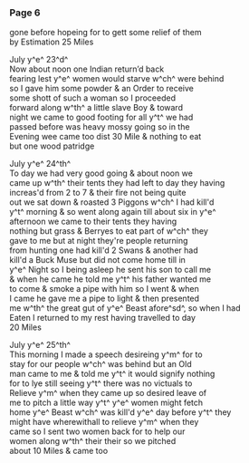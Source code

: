<div style="page-break-before:always;"></div>

### Page 6

gone before hopeing for to gett some relief of them\
by Estimation 25 Miles

July y^e^ 23^d^\
Now about noon one Indian return’d back\
fearing lest y^e^ women would starve w^ch^ were behind\
so I gave him some powder & an Order to receive\
some shott of such a woman so I proceeded\
forward along w^th^ a little slave Boy & toward\
night we came to good footing for all y^t^ we had\
passed before was heavy mossy going so in the\
Evening wee came too dist 30 Mile & nothing to eat\
but one wood patridge

July y^e^ 24^th^\
To day we had very good going & about noon we\
came up w^th^ their tents they had left to day they having\
increas'd from 2 to 7 & their fire not being quite\
out we sat down & roasted 3 Piggons w^ch^ I had kill'd\
y^t^ morning & so went along again till about six in y^e^\
afternoon we came to their tents they having\
nothing but grass & Berryes to eat part of w^ch^ they\
gave to me but at night they're people returning\
from hunting one had kill'd 2 Swans & another had\
kill'd a Buck Muse but did not come home till in\
y^e^ Night so I being asleep he sent his son to call me\
& when he came he told me y^t^ his father wanted me\
to come & smoke a pipe with him so I went & when\
I came he gave me a pipe to light & then presented\
me w^th^ the great gut of y^e^ Beast afore^sd^, so when I had\
Eaten I returned to my rest having travelled to day\
20 Miles 

July y^e^ 25^th^\
This morning I made a speech desireing y^m^ for to\
stay for our people w^ch^ was behind but an Old\
man came to me & told me y^t^ it would signify nothing\
for to lye still seeing y^t^ there was no victuals to\
Relieve y^m^ when they came up so desired leave of\
me to pitch a little way y^t^ y^e^ women might fetch\
home y^e^ Beast w^ch^ was kill'd y^e^ day before y^t^ they\
might have wherewithall to relieve y^m^ when they\
came so I sent two women back for to help our\
women along w^th^ their their so we pitched\
about 10 Miles & came too
